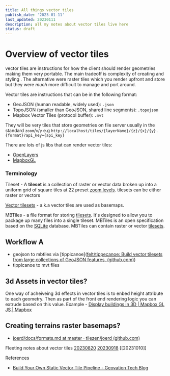 ```yaml
---
title: All things vector tiles
publish_date: '2023-01-11'
last_updated: 20230111
description: all my notes about vector tiles live here
status: draft
---
```


# Overview of vector tiles

vector tiles are instructions for how the client should render geometries making them very portable. The main tradeoff is complexity of creating and styling . The alternative were raster tiles which you render upfront and store but they were _much_ more difficult to manage and port around.

Vector tiles are instructions that can be in the following format:

- GeoJSON (human readable, widely used): `.json`
- TopoJSON (smaller than GeoJSON, shared line segments): `.topojson`
- Mapbox Vector Tiles (protocol buffer): `.mvt`

They will be very tiles that store geometries on file server usually in the standard `zoom`/`x`/`y` e.g `http://localhost/tiles/{layerName}/{z}/{x}/{y}.{format}?api_key={api_key}`


There are lots of js libs that can render vector tiles:
- [OpenLayers](http://openlayers.org/)
- [MapboxGL](https://www.mapbox.com/mapbox-gl/)

### Terminology

Tileset - A **tileset** is a collection of raster or vector data broken up into a uniform grid of square tiles at 22 preset [zoom levels](https://docs.mapbox.com/help/glossary/zoom-level/). tilesets can be either raster or vectors


[Vector tilesets](https://docs.mapbox.com/help/glossary/tileset/#vector-tilesets) - a.k.a vector tiles are used as basemaps.

MBTiles - a file format for storing [tilesets](https://docs.mapbox.com/help/glossary/tileset/). It's designed to allow you to package up many files into a single tileset.  MBTiles is an open specification based on the [SQLite](https://sqlite.org/) database. MBTiles can contain raster or vector [tilesets](https://docs.mapbox.com/help/glossary/tileset/).



## Workflow A

- geojson to mbtiles via [tippicanoe]([felt/tippecanoe: Build vector tilesets from large collections of GeoJSON features. (github.com)](https://github.com/felt/tippecanoe))
- tippicanoe to mvt files


## 3d Assets in vector tiles? 

One way of acheiveing 3d effects in vector tiles is to enbed height attribute to each geometry. Then as part of the front end rendering logic you can extrude based on this value. Example - [Display buildings in 3D | Mapbox GL JS | Mapbox](https://docs.mapbox.com/mapbox-gl-js/example/3d-buildings/)

 

## Creating terrains raster basemaps?
- [joerd/docs/formats.md at master · tilezen/joerd (github.com)](https://github.com/tilezen/joerd/blob/master/docs/formats.md)







Fleeting notes about vector tiles
[20230820](../fleeting-notes/20230820.md)
[20230918](../fleeting-notes/20230918.md)
[[20231010]]

References
 - [Build Your Own Static Vector Tile Pipeline - Geovation Tech Blog](https://geovation.github.io/build-your-own-static-vector-tile-pipeline)

